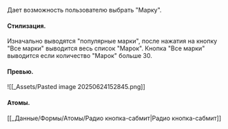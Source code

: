 Дает возможность пользователю выбрать "Марку".

#### Стилизация.
Изначально выводятся "популярные марки", после нажатия на кнопку "Все марки" выводится весь список "Марок".
Кнопка "Все марки" выводится если количество "Марок" больше 30.

#### Превью.
![[_Assets/Pasted image 20250624152845.png]]

#### Атомы.
[[_Данные/Формы/Атомы/Радио кнопка-сабмит|Радио кнопка-сабмит]]